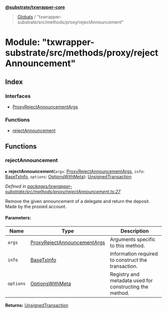 **[@substrate/txwrapper-core](../README.md)**

> [Globals](../globals.md) / "txwrapper-substrate/src/methods/proxy/rejectAnnouncement"

# Module: "txwrapper-substrate/src/methods/proxy/rejectAnnouncement"

## Index

### Interfaces

* [ProxyRejectAnnouncementArgs](../interfaces/_txwrapper_substrate_src_methods_proxy_rejectannouncement_.proxyrejectannouncementargs.md)

### Functions

* [rejectAnnouncement](_txwrapper_substrate_src_methods_proxy_rejectannouncement_.md#rejectannouncement)

## Functions

### rejectAnnouncement

▸ **rejectAnnouncement**(`args`: [ProxyRejectAnnouncementArgs](../interfaces/_txwrapper_substrate_src_methods_proxy_rejectannouncement_.proxyrejectannouncementargs.md), `info`: [BaseTxInfo](../interfaces/_txwrapper_core_src_types_method_.basetxinfo.md), `options`: [OptionsWithMeta](../interfaces/_txwrapper_core_src_types_method_.optionswithmeta.md)): [UnsignedTransaction](../interfaces/_txwrapper_core_src_types_method_.unsignedtransaction.md)

*Defined in [packages/txwrapper-substrate/src/methods/proxy/rejectAnnouncement.ts:27](https://github.com/paritytech/txwrapper-core/blob/2862592/packages/txwrapper-substrate/src/methods/proxy/rejectAnnouncement.ts#L27)*

Remove the given announcement of a delegate and return the deposit. Made by the proxied account.

#### Parameters:

Name | Type | Description |
------ | ------ | ------ |
`args` | [ProxyRejectAnnouncementArgs](../interfaces/_txwrapper_substrate_src_methods_proxy_rejectannouncement_.proxyrejectannouncementargs.md) | Arguments specific to this method. |
`info` | [BaseTxInfo](../interfaces/_txwrapper_core_src_types_method_.basetxinfo.md) | Information required to construct the transaction. |
`options` | [OptionsWithMeta](../interfaces/_txwrapper_core_src_types_method_.optionswithmeta.md) | Registry and metadata used for constructing the method.  |

**Returns:** [UnsignedTransaction](../interfaces/_txwrapper_core_src_types_method_.unsignedtransaction.md)
